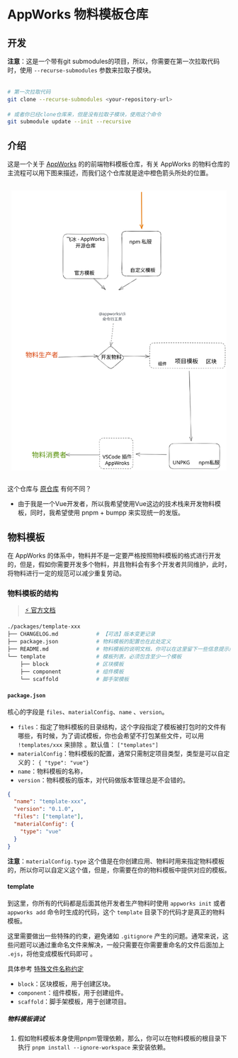# AppWorks 物料模板仓库

## 开发

**注意**：这是一个带有git submodules的项目，所以，你需要在第一次拉取代码时，使用 `--recurse-submodules` 参数来拉取子模块。
```bash

# 第一次拉取代码
git clone --recurse-submodules <your-repository-url>

# 或者你已经clone仓库来，但是没有拉取子模块，使用这个命令
git submodule update --init --recursive
```

## 介绍

这是一个关于 [AppWorks](https://appworks.site/) 的的前端物料模板仓库，有关 AppWorks 的物料仓库的主流程可以用下图来描述，而我们这个仓库就是途中橙色箭头所处的位置。

<br>

<img src="./docs/appworks-materials.svg" alt="AppWorks Meterials Framework" style="width: 55ch; margin: 0 auto; display: block;"/>

<br>

这个仓库与 [原仓库](https://github.com/ice-lab/material-templates) 有何不同？
- 由于我是一个Vue开发者，所以我希望使用Vue这边的技术栈来开发物料模板，同时，我希望使用 pnpm + bumpp 来实现统一的发版。

## 物料模板

在 AppWorks 的体系中，物料并不是一定要严格按照物料模板的格式进行开发的，但是，假如你需要开发多个物料，并且物料会有多个开发者共同维护，此时，将物料进行一定的规范可以减少重复劳动。

### 物料模板的结构

> [⚡ 官方文档](https://appworks.site/materials/reference/custom.html#%E5%BC%80%E5%8F%91%E8%87%AA%E5%AE%9A%E4%B9%89%E7%89%A9%E6%96%99%E6%A8%A1%E6%9D%BF)

```bash
./packages/template-xxx
├── CHANGELOG.md            # 【可选】版本变更记录
├── package.json            # 物料模板的配置也在此处定义
├── README.md               # 物料模板的说明文档，你可以在这里留下一些信息提示后面的维护者如何对你定义的模板进行维护
└── template                # 模板列表，必须包含至少一个模板
    ├── block               # 区块模板
    ├── component           # 组件模板
    └── scaffold            # 脚手架模板
```

#### `package.json`

核心的字段是 `files`、`materialConfig`、`name` 、`version`。

- `files`：指定了物料模板的目录结构，这个字段指定了模板被打包时的文件有哪些，有时候，为了调试模板，你也会希望不打包某些文件，可以用 `!templates/xxx` 来排除 。默认值： `["templates"]`
- `materialConfig`：物料模板的配置，通常只需制定项目类型，类型是可以自定义的： `{ "type": "vue"} `
- `name`：物料模板的名称，
- `version`：物料模板的版本，对代码做版本管理总是不会错的。

```json
{
  "name": "template-xxx",
  "version": "0.1.0",
  "files": ["template"],
  "materialConfig": {
    "type": "vue"
  }
}
```

**注意**：`materialConfig.type` 这个值是在你创建应用、物料时用来指定物料模板的，所以你可以自定义这个值，但是，你需要在你的物料模板中提供对应的模板。

#### template

到这里，你所有的代码都是后面其他开发者生产物料时使用 `appworks init` 或者 `appworks add` 命令时生成的代码，这个 `template` 目录下的代码才是真正的物料模板。

这里需要做出一些特殊的约束，避免诸如 `.gitignore` 产生的问题。通常来说，这些问题可以通过重命名文件来解决，一般只需要在你需要重命名的文件后面加上 `.ejs`，将他变成模板代码即可 。

具体参考 [特殊文件名称约定](https://appworks.site/materials/reference/custom.html#%E5%BC%80%E5%8F%91%E8%87%AA%E5%AE%9A%E4%B9%89%E7%89%A9%E6%96%99%E6%A8%A1%E6%9D%BF)

- `block`：区块模板，用于创建区块。
- `component`：组件模板，用于创建组件。
- `scaffold`：脚手架模板，用于创建项目。

##### 物料模板调试

1. 假如物料模板本身使用pnpm管理依赖，那么，你可以在物料模板的根目录下执行 `pnpm install --ignore-workspace` 来安装依赖。
